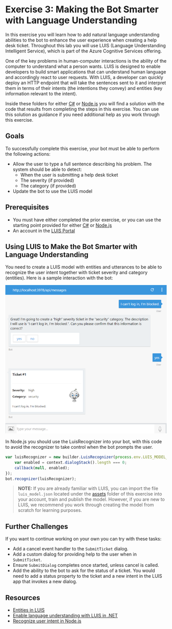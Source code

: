 # Exercise 3: Making the Bot Smarter with Language Understanding

In this exercise you will learn how to add natural language understanding abilities to the bot to enhance the user experience when creating a help desk ticket. Throughout this lab you will use LUIS (Language Understanding Intelligent Service), which is part of the Azure Cognitive Services offering.

One of the key problems in human-computer interactions is the ability of the computer to understand what a person wants. LUIS is designed to enable developers to build smart applications that can understand human language and accordingly react to user requests. With LUIS, a developer can quickly deploy an HTTP endpoint that will take the sentences sent to it and interpret them in terms of their intents (the intentions they convey) and entities (key information relevant to the intent).

Inside these folders for either [C#](./CSharp/exercise3-LuisDialog) or [Node.js](./Node/exercise3-LuisDialog) you will find a solution with the code that results from completing the steps in this exercise. You can use this solution as guidance if you need additional help as you work through this exercise.

## Goals

To successfully complete this exercise, your bot must be able to perform the following actions:

- Allow the user to type a full sentence describing his problem. The system should be able to detect:
  - When the user is submitting a help desk ticket
  - The severity (if provided)
  - The category (if provided)
- Update the bot to use the LUIS model

## Prerequisites

* You must have either completed the prior exercise, or you can use the starting point provided for either [C#](./CSharp/exercise2-TicketSubmissionDialog) or [Node.js](./Node/exercise2-TicketSubmissionDialog)
* An account in the [LUIS Portal](https://www.luis.ai)

## Using LUIS to Make the Bot Smarter with Language Understanding

You need to create a LUIS model with entities and utterances to be able to recognize the user intent together with ticket severity and category (entities). Here is a sample interaction with the bot:

![exercise3-dialog](./Node/images/exercise3-dialog.png)

In Node.js you should use the LuisRecognizer into your bot, with this code to avoid the recognizer to take control when the bot prompts the user.

```javascript
var luisRecognizer = new builder.LuisRecognizer(process.env.LUIS_MODEL_URL).onEnabled((context, callback) => {
    var enabled = context.dialogStack().length === 0;
    callback(null, enabled);
});
bot.recognizer(luisRecognizer);
```

> **NOTE:** If you are already familiar with LUIS, you can import the file `luis_model.json` located under the [assets](assets/exercise3-LuisDialog) folder of this exercise into your account, train and publish the model. However, if you are new to LUIS, we recommend you work through creating the model from scratch for learning purposes.

## Further Challenges

If you want to continue working on your own you can try with these tasks:

* Add a cancel event handler to the `SubmitTicket` dialog.
* Add a custom dialog for providing help to the user when in `SubmitTicket`.
* Ensure `SubmitDialog` completes once started, unless cancel is called.
* Add the ability to the bot to ask for the status of a ticket. You would need to add a status property to the ticket and a new intent in the LUIS app that invokes a new dialog.

## Resources

- [Entities in LUIS](https://docs.microsoft.com/en-us/azure/cognitive-services/LUIS/luis-concept-entity-types)
- [Enable language understanding with LUIS in .NET](https://docs.microsoft.com/en-us/bot-framework/dotnet/bot-builder-dotnet-luis-dialogs)
- [Recognize user intent in Node.js](https://docs.microsoft.com/en-us/bot-framework/nodejs/bot-builder-nodejs-recognize-intent)
